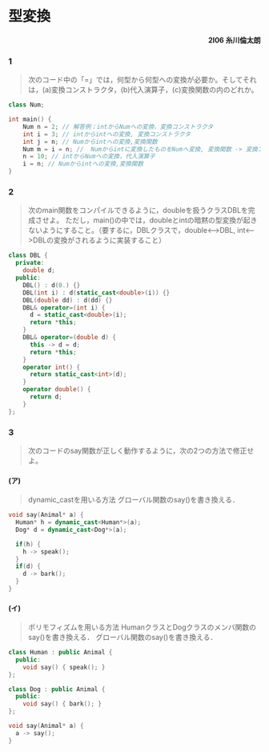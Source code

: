 # 型変換

<div style="text-align: right"><strong>2I06 糸川倫太朗</strong></div>

### 1

> 次のコード中の「=」では，何型から何型への変換が必要か。そしてそれは，(a)変換コンストラクタ，(b)代入演算子，(c)変換関数の内のどれか。

```cpp
class Num;

int main() {
    Num n = 2; // 解答例：intからNumへの変換，変換コンストラクタ
    int i = 3; // intからintへの変換, 変換コンストラクタ
    int j = n; // Numからintへの変換,変換関数
	Num m = i = n; //  Numからintに変換したものをNumへ変換, 変換関数 -> 変換コンストラクタ
    n = 10; // intからNumへの変換，代入演算子
    i = n; // Numからintへの変換,変換関数
}
```

### 2

> 次のmain関数をコンパイルできるように，doubleを扱うクラスDBLを完成させよ。 ただし，main()の中では，doubleとintの暗黙の型変換が起きないようにすること。（要するに，DBLクラスで，double<-->DBL, int<-->DBLの変換がされるように実装すること）

```cpp
class DBL {
  private:
    double d;
  public:
    DBL() : d(0.) {}
    DBL(int i) : d(static_cast<double>(i)) {}
    DBL(double dd) : d(dd) {}
    DBL& operator=(int i) {
      d = static_cast<double>(i);
      return *this;
    }
    DBL& operator=(double d) {
      this -> d = d;
      return *this;
    }
    operator int() {
      return static_cast<int>(d);
    }
    operator double() {
      return d;
    }
};
```

### 3

> 次のコードのsay関数が正しく動作するように，次の2つの方法で修正せよ。

#### (ア)

> dynamic_castを用いる方法 グローバル関数のsay()を書き換える．

```cpp
void say(Animal* a) {
  Human* h = dynamic_cast<Human*>(a);
  Dog* d = dynamic_cast<Dog*>(a);

  if(h) {
    h -> speak();
  }
  if(d) {
    d -> bark();
  }
}
```

#### (イ)

> ポリモフィズムを用いる方法 HumanクラスとDogクラスのメンバ関数のsay()を書き換える． グローバル関数のsay()を書き換える．

```cpp
class Human : public Animal {
  public:
    void say() { speak(); }
};

class Dog : public Animal {
  public:
    void say() { bark(); }
};

void say(Animal* a) {
  a -> say();
}
```
